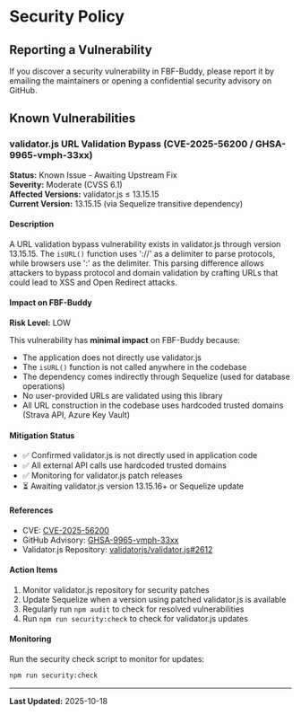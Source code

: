 # Security Policy

## Reporting a Vulnerability

If you discover a security vulnerability in FBF-Buddy, please report it by emailing the maintainers or opening a confidential security advisory on GitHub.

## Known Vulnerabilities

### validator.js URL Validation Bypass (CVE-2025-56200 / GHSA-9965-vmph-33xx)

**Status:** Known Issue - Awaiting Upstream Fix  
**Severity:** Moderate (CVSS 6.1)  
**Affected Versions:** validator.js ≤ 13.15.15  
**Current Version:** 13.15.15 (via Sequelize transitive dependency)

#### Description
A URL validation bypass vulnerability exists in validator.js through version 13.15.15. The `isURL()` function uses '://' as a delimiter to parse protocols, while browsers use ':' as the delimiter. This parsing difference allows attackers to bypass protocol and domain validation by crafting URLs that could lead to XSS and Open Redirect attacks.

#### Impact on FBF-Buddy
**Risk Level:** LOW

This vulnerability has **minimal impact** on FBF-Buddy because:
- The application does not directly use validator.js
- The `isURL()` function is not called anywhere in the codebase
- The dependency comes indirectly through Sequelize (used for database operations)
- No user-provided URLs are validated using this library
- All URL construction in the codebase uses hardcoded trusted domains (Strava API, Azure Key Vault)

#### Mitigation Status
- ✅ Confirmed validator.js is not directly used in application code
- ✅ All external API calls use hardcoded trusted domains
- ✅ Monitoring for validator.js patch releases
- ⏳ Awaiting validator.js version 13.15.16+ or Sequelize update

#### References
- CVE: [CVE-2025-56200](https://www.cvedetails.com/cve/CVE-2025-56200/)
- GitHub Advisory: [GHSA-9965-vmph-33xx](https://github.com/advisories/GHSA-9965-vmph-33xx)
- Validator.js Repository: [validatorjs/validator.js#2612](https://github.com/validatorjs/validator.js/pull/2612)

#### Action Items
1. Monitor validator.js repository for security patches
2. Update Sequelize when a version using patched validator.js is available
3. Regularly run `npm audit` to check for resolved vulnerabilities
4. Run `npm run security:check` to check for validator.js updates

#### Monitoring
Run the security check script to monitor for updates:
```bash
npm run security:check
```

---

**Last Updated:** 2025-10-18
